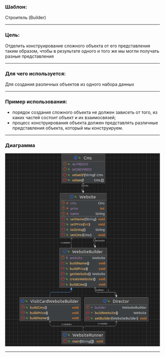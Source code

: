 ### Шаблон:

Строитель (Builder)

----------------------------------------------------------------------------------------------------------------------
### Цель:

Отделить конструирование сложного объекта от его представления таким образом, чтобы в результате
одного и того же мы могли получать разные представления

----------------------------------------------------------------------------------------------------------------------
### Для чего используется:

Для создания различных объектов из одного набора данных

----------------------------------------------------------------------------------------------------------------------
### Пример использования:

- порядок создания сложного объекта не должен зависеть от того, из каких частей состоит объект 
и их взаимосвязей;
- процесс конструирования объекта должен представлять различные представления объекта, который
мы конструируем.

----------------------------------------------------------------------------------------------------------------------
### Диаграмма

![diagram.png](../../../diagrams/builder.png)

----------------------------------------------------------------------------------------------------------------------